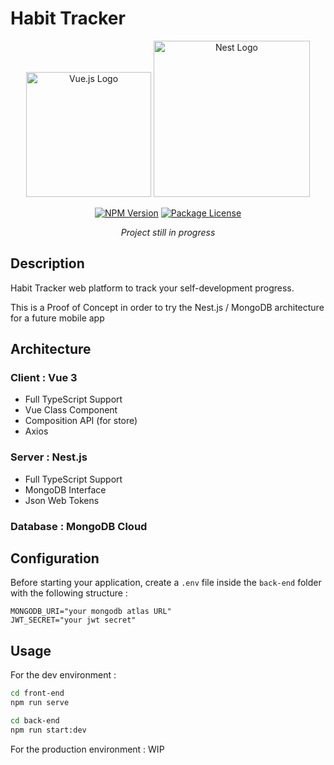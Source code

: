 # Habit Tracker

<p align="center">
  <a href="https://v3.vuejs.org/" target="blank"><img src="https://dwglogo.com/wp-content/uploads/2017/09/Vue-logo-001.svg" width="200" alt="Vue.js Logo" /></a>
  <a href="http://nestjs.com/" target="blank"><img src="https://nestjs.com/img/logo_text.svg" width="250" alt="Nest Logo" /></a>
</p>

<p align="center">
<a href="https://www.npmjs.com/~nestjscore" target="_blank"><img src="https://img.shields.io/npm/v/@nestjs/core.svg" alt="NPM Version" /></a>
<a href="https://www.npmjs.com/~nestjscore" target="_blank"><img src="https://img.shields.io/npm/l/@nestjs/core.svg" alt="Package License" /></a>
</p>

<p align="center"><i>Project still in progress</i></p>

## Description

Habit Tracker web platform to track your self-development progress.

This is a Proof of Concept in order to try the Nest.js / MongoDB architecture for a future mobile app

## Architecture

### Client : Vue 3
- Full TypeScript Support
- Vue Class Component
- Composition API (for store)
- Axios

### Server : Nest.js
- Full TypeScript Support
- MongoDB Interface
- Json Web Tokens

### Database : MongoDB Cloud

## Configuration

Before starting your application, create a ``.env`` file inside the ``back-end`` folder with the following structure :

```
MONGODB_URI="your mongodb atlas URL"
JWT_SECRET="your jwt secret"
```

## Usage

For the dev environment : 
```sh
cd front-end
npm run serve

cd back-end
npm run start:dev
```

For the production environment : WIP